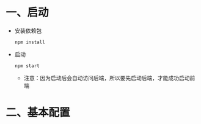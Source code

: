 # 一、启动

- 安装依赖包

  ```shell
  npm install
  ```

- 启动

  ```shell
  npm start
  ```

  - 注意：因为启动后会自动访问后端，所以要先启动后端，才能成功启动前端

# 二、基本配置
